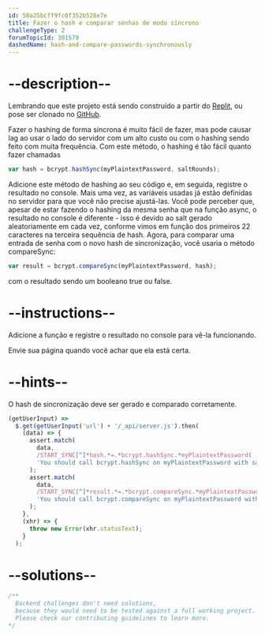 ```yaml
---
id: 58a25bcff9fc0f352b528e7e
title: Fazer o hash e comparar senhas de modo síncrono
challengeType: 2
forumTopicId: 301579
dashedName: hash-and-compare-passwords-synchronously
---
```


# --description--

Lembrando que este projeto está sendo construído a partir do [Replit](https://replit.com/github/freeCodeCamp/boilerplate-bcrypt), ou pose ser clonado no [GitHub](https://github.com/freeCodeCamp/boilerplate-bcrypt/).

Fazer o hashing de forma síncrona é muito fácil de fazer, mas pode causar lag ao usar o lado do servidor com um alto custo ou com o hashing sendo feito com muita frequência. Com este método, o hashing é tão fácil quanto fazer chamadas

```js
var hash = bcrypt.hashSync(myPlaintextPassword, saltRounds);
```

Adicione este método de hashing ao seu código e, em seguida, registre o resultado no console. Mais uma vez, as variáveis usadas já estão definidas no servidor para que você não precise ajustá-las. Você pode perceber que, apesar de estar fazendo o hashing da mesma senha que na função async, o resultado no console é diferente - isso é devido ao salt gerado aleatoriamente em cada vez, conforme vimos em função dos primeiros 22 caracteres na terceira sequência de hash. Agora, para comparar uma entrada de senha com o novo hash de sincronização, você usaria o método compareSync:

```js
var result = bcrypt.compareSync(myPlaintextPassword, hash);
```

com o resultado sendo um booleano true ou false.

# --instructions--

Adicione a função e registre o resultado no console para vê-la funcionando.

Envie sua página quando você achar que ela está certa.

# --hints--

O hash de sincronização deve ser gerado e comparado corretamente.

```js
(getUserInput) =>
  $.get(getUserInput('url') + '/_api/server.js').then(
    (data) => {
      assert.match(
        data,
        /START_SYNC[^]*hash.*=.*bcrypt.hashSync.*myPlaintextPassword( |),( |)saltRounds[^]*END_SYNC/gi,
        'You should call bcrypt.hashSync on myPlaintextPassword with saltRounds'
      );
      assert.match(
        data,
        /START_SYNC[^]*result.*=.*bcrypt.compareSync.*myPlaintextPassword( |),( |)hash[^]*END_SYNC/gi,
        'You should call bcrypt.compareSync on myPlaintextPassword with the hash generated in the last line'
      );
    },
    (xhr) => {
      throw new Error(xhr.statusText);
    }
  );
```

# --solutions--

```js
/**
  Backend challenges don't need solutions, 
  because they would need to be tested against a full working project. 
  Please check our contributing guidelines to learn more.
*/
```
